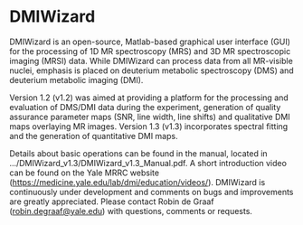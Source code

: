 # DMIWizard
DMIWizard is an open-source, Matlab-based graphical user interface (GUI) for the processing of 1D MR spectroscopy (MRS) and 3D MR spectroscopic imaging (MRSI) data. 
While DMIWizard can process data from all MR-visible nuclei, emphasis is placed on deuterium metabolic spectroscopy (DMS) and deuterium metabolic imaging (DMI). 

Version 1.2 (v1.2) was aimed at providing a platform for the processing and evaluation of DMS/DMI data during the experiment, generation of quality assurance 
parameter maps (SNR, line width, line shifts) and qualitative DMI maps overlaying MR images. 
Version 1.3 (v1.3) incorporates spectral fitting and the generation of quantitative DMI maps.

Details about basic operations can be found in the manual, located in .../DMIWizard_v1.3/DMIWizard_v1.3_Manual.pdf.
A short introduction video can be found on the Yale MRRC website (https://medicine.yale.edu/lab/dmi/education/videos/).
DMIWizard is continuously under development and comments on bugs and improvements are greatly appreciated.
Please contact Robin de Graaf (robin.degraaf@yale.edu) with questions, comments or requests.
